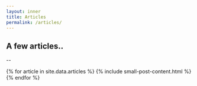 ```yaml
---
layout: inner
title: Articles
permalink: /articles/
---
```


## A few articles..
--

{% for article in site.data.articles %}
  {% include small-post-content.html %}
{% endfor %}

